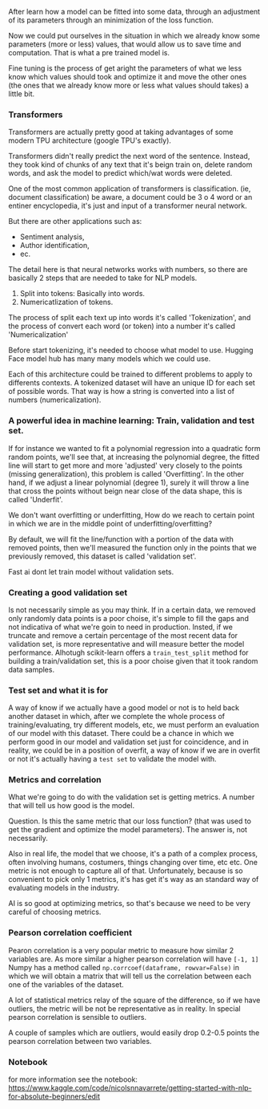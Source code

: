 After learn how a model can be fitted into some data, through an adjustment of its parameters through an minimization of the loss function.

Now we could put ourselves in the situation in which we already know some parameters (more or less) values, that would allow us to save time and computation. That is what a pre trained model is.
  
Fine tuning is the process of get aright the parameters of what we less know which values should took and optimize it and move the other ones (the ones that we already know more or less what values should takes) a little bit.

  

### Transformers
Transformers are actually pretty good at taking advantages of some modern TPU architecture (google TPU's exactly).

Transformers didn't really predict the next word of the sentence. Instead, they took kind of chunks of any text that it's beign train on, delete random words, and ask the model to predict which/wat words were deleted.

One of the most common application of transformers is classification. (ie, document classification) be aware, a document could be 3 o 4 word or an entiner encyclopedia, it's just and input of a transformer neural network.

But there are other applications such as:

- Sentiment analysis,
- Author identification,
- ec.

  
The detail here is that neural networks works with numbers, so there are basically 2 steps that are needed to take for NLP models.
1. Split into tokens: Basically into words.
2. Numericatlization of tokens.
  
The process of split each text up into words it's called 'Tokenization', and the process of convert each word (or token) into a number it's called 'Numericalization'

Before start tokenizing, it's needed to choose what model to use.
Hugging Face model hub has many many models which we could use.

Each of this architecture could be trained to different problems to apply to differents contexts.
A tokenized dataset will have an unique ID for each set of possible words. That way is how a string is converted into a list of numbers (numericalization).

  
  
### A powerful idea in machine learning: Train, validation and test set.

If for instance we wanted to fit a polynomial regression into a quadratic form random points, we'll see that, at increasing the polynomial degree, the fitted line will start to get more and more 'adjusted' very closely to the points (missing generalization), this problem is called 'Overfitting'. In the other hand, if we adjust a linear polynomial (degree 1), surely it will throw a line that cross the points without beign near close of the data shape, this is called 'Underfit'.

We don't want overfitting or underfitting, How do we reach to certain point in which we are in the middle point of underfitting/overfitting?

By default, we will fit the line/function with a portion of the data with removed points, then we'll measured the function only in the points that we previously removed, this dataset is called 'validation set'.
  
Fast ai dont let train model without validation sets.

  

### Creating a good validation set

Is not necessarily simple as you may think. If in a certain data, we removed only randomly data points is a poor choise, it's simple to fill the gaps and not indicativa of what we're goin to need in production.
Insted, if we truncate and remove a certain percentage of the most recent data for validation set, is more representative and will measure better the model performance.
Alhotugh scikit-learn offers a ```train_test_split``` method for building a train/validation set, this is a poor choise given that it took random data samples.


### Test set and what it is for
A way of know if we actually have a good model or not is to held back another dataset in which, after we complete the whole process of training/evaluating, try different models, etc, we must perform an evaluation of our model with this dataset. There could be a chance in which we perform good in our model and validation set just for coincidence, and in reality, we could be in a position of overfit, a way of know if we are in overfit or not it's actually having a ```test set``` to validate the model with.



### Metrics and correlation
What we're going to do with the validation set is getting metrics. A number that will tell us how good is the model.

Question. Is this the same metric that our loss function? (that was used to get the gradient and optimize the model parameters). The answer is, not necessarily.

Also in real life, the model that we choose, it's a path of a complex process, often involving humans, costumers, things changing over time, etc etc. One metric is not enough to capture all of that. Unfortunately, because is so convenient to pick only 1 metrics, it's has get it's way as an standard way of evaluating models in the industry.

AI is so good at optimizing metrics, so that's because we need to be very careful of choosing metrics.


### Pearson correlation coefficient
Pearon correlation is a very popular metric to measure how similar 2 variables are. As more similar a higher pearson correlation will have ```[-1, 1]```
Numpy has a method called ``` np.corrcoef(dataframe, rowvar=False) ``` in which we will obtain a matrix that will tell us the correlation between each one of the variables of the dataset.

A lot of statistical metrics relay of the square of the difference, so if we have outliers, the metric will be not be representative as in reality. In special pearson correlation is sensible to outliers.

A couple of samples which are outliers, would easily drop 0.2-0.5 points the pearson correlation between two variables.


### Notebook 
for more information see the notebook: https://www.kaggle.com/code/nicolsnnavarrete/getting-started-with-nlp-for-absolute-beginners/edit 





